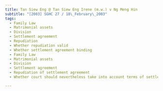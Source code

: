 ```yaml
---
title: Tan Siew Eng @ Tan Siew Eng Irene (m.w.) v Ng Meng Hin 
subtitle: "[2003] SGHC 27 / 18\_February\_2003"
tags:
  - Family Law
  - Matrimonial assets
  - Division
  - Settlement agreement
  - Repudiation
  - Whether repudiation valid
  - Whether settlement agreement binding
  - Family Law
  - Matrimonial assets
  - Division
  - Settlement agreement
  - Repudiation of settlement agreement
  - Whether court should nevertheless take into account terms of settlement agreement when deciding ancillaries

---
```


